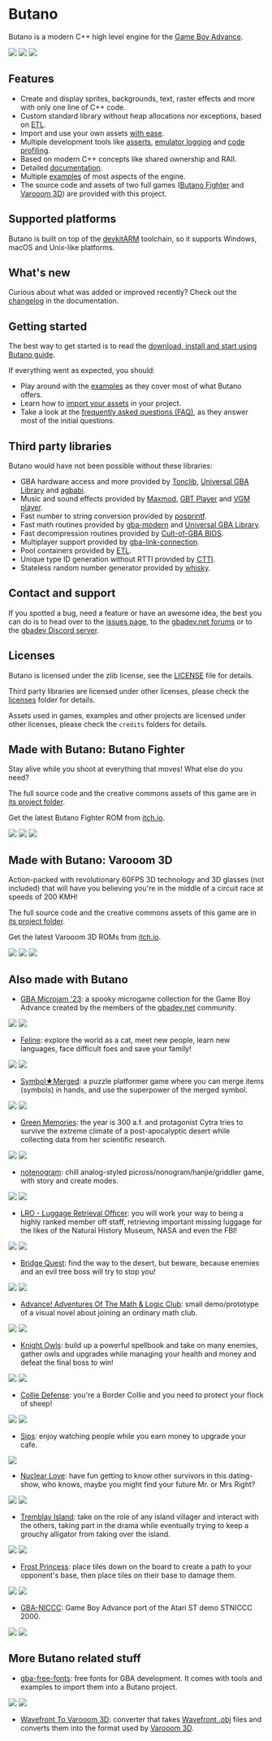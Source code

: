 # Butano

Butano is a modern C++ high level engine for the [Game Boy Advance](https://en.wikipedia.org/wiki/Game_Boy_Advance).

![](docs_tools/images/examples_mode_7.gif) ![](docs_tools/images/bf_title.gif) ![](docs_tools/images/vr3d_race.gif)


## Features

* Create and display sprites, backgrounds, text, raster effects and more with only one line of C++ code.
* Custom standard library without heap allocations nor exceptions, based on [ETL](https://www.etlcpp.com/).
* Import and use your own assets [with ease](https://gvaliente.github.io/butano/import.html).
* Multiple development tools like [asserts](https://gvaliente.github.io/butano/group__assert.html), 
[emulator logging](https://gvaliente.github.io/butano/group__log.html) and 
[code profiling](https://gvaliente.github.io/butano/group__profiler.html).
* Based on modern C++ concepts like shared ownership and RAII.
* Detailed [documentation](https://gvaliente.github.io/butano).
* Multiple [examples](https://gvaliente.github.io/butano/examples.html) of most aspects of the engine.
* The source code and assets of two full games ([Butano Fighter](#made-with-butano-butano-fighter) 
and [Varooom 3D](#made-with-butano-varooom-3d)) are provided with this project.


## Supported platforms

Butano is built on top of the [devkitARM](https://devkitpro.org/) toolchain, so it supports Windows, 
macOS and Unix-like platforms.


## What's new

Curious about what was added or improved recently? 
Check out the [changelog](https://gvaliente.github.io/butano/changelog.html) in the documentation.


## Getting started

The best way to get started is to read the 
[download, install and start using Butano guide](https://gvaliente.github.io/butano/getting_started.html).

If everything went as expected, you should:
* Play around with the [examples](https://gvaliente.github.io/butano/examples.html) 
as they cover most of what Butano offers.
* Learn how to [import your assets](https://gvaliente.github.io/butano/import.html) in your project.
* Take a look at the [frequently asked questions (FAQ)](https://gvaliente.github.io/butano/faq.html), 
as they answer most of the initial questions.


## Third party libraries

Butano would have not been possible without these libraries:

* GBA hardware access and more provided by [Tonclib](https://www.coranac.com/projects/#tonc), 
[Universal GBA Library](https://github.com/AntonioND/libugba) and [agbabi](https://github.com/felixjones/agbabi).
* Music and sound effects provided by [Maxmod](https://maxmod.devkitpro.org), 
[GBT Player](https://github.com/AntonioND/gbt-player) and [VGM player](https://github.com/copyrat90/gbadev-ja-test).
* Fast number to string conversion provided by [posprintf](http://danposluns.com/danposluns/gbadev/posprintf/index.html).
* Fast math routines provided by [gba-modern](https://github.com/JoaoBaptMG/gba-modern) and
[Universal GBA Library](https://github.com/AntonioND/libugba).
* Fast decompression routines provided by [Cult-of-GBA BIOS](https://github.com/Cult-of-GBA/BIOS).
* Multiplayer support provided by [gba-link-connection](https://github.com/rodri042/gba-link-connection).
* Pool containers provided by [ETL](https://www.etlcpp.com/).
* Unique type ID generation without RTTI provided by [CTTI](https://github.com/Manu343726/ctti).
* Stateless random number generator provided by [whisky](https://github.com/velipso/whisky).


## Contact and support

If you spotted a bug, need a feature or have an awesome idea,
the best you can do is to head over to the [issues page](https://github.com/GValiente/butano/issues), 
to the [gbadev.net forums](https://forum.gbadev.net) or to the [gbadev Discord server](https://discord.gg/ctGSNxRkg2).


## Licenses

Butano is licensed under the zlib license, see the [LICENSE](LICENSE) file for details.

Third party libraries are licensed under other licenses, please check the [licenses](licenses) folder for details.

Assets used in games, examples and other projects are licensed under other licenses, 
please check the `credits` folders for details.


## Made with Butano: Butano Fighter

Stay alive while you shoot at everything that moves! What else do you need?

The full source code and the creative commons assets of this game are in [its project folder](games/butano-fighter).

Get the latest Butano Fighter ROM from [itch.io](https://gvaliente.itch.io/butano-fighter).

![](docs_tools/images/bf_title.gif) ![](docs_tools/images/bf_intro.gif) ![](docs_tools/images/bf_bomb.gif)


## Made with Butano: Varooom 3D

Action-packed with revolutionary 60FPS 3D technology and 3D glasses (not included) that will have you believing 
you're in the middle of a circuit race at speeds of 200 KMH!

The full source code and the creative commons assets of this game are in [its project folder](games/varooom-3d).

Get the latest Varooom 3D ROMs from [itch.io](https://gvaliente.itch.io/varooom-3d).

![](docs_tools/images/vr3d_title.gif) ![](docs_tools/images/vr3d_race.gif) ![](docs_tools/images/vr3d_viewer.gif)


## Also made with Butano

* [GBA Microjam '23](https://gbadev.itch.io/gba-microjam-23): a spooky microgame collection for the Game Boy Advance
created by the members of the [gbadev.net](https://gbadev.net) community.

![](docs_tools/images/gba_microjam_23_title.png) ![](docs_tools/images/gba_microjam_23_gameplay.png)

* [Feline](https://foopod.itch.io/feline): explore the world as a cat, meet new people, learn new languages, 
face difficult foes and save your family!

![](docs_tools/images/feline_title.png) ![](docs_tools/images/feline_gameplay.png)

* [Symbol★Merged](https://copyrat90.itch.io/sym-merged): a puzzle platformer game where you can merge items 
(symbols) in hands, and use the superpower of the merged symbol.

![](docs_tools/images/symbol_merged_title.png) ![](docs_tools/images/symbol_merged_gameplay.png)

* [Green Memories](https://tengukaze.itch.io/green-memories-gba): the year is 300 a.f. and protagonist Cytra 
tries to survive the extreme climate of a post-apocalyptic desert while collecting data from her scientific research.

![](docs_tools/images/green_memories_title.png) ![](docs_tools/images/green_memories_gameplay.png)

* [notenogram](https://kva64.itch.io/notenogram): chill analog-styled picross/nonogram/hanjie/griddler game,
with story and create modes.

![](docs_tools/images/notenogram_title.png) ![](docs_tools/images/notenogram_gameplay.png)

* [LRO - Luggage Retrieval Officer](https://foopod.itch.io/lro): you will work your way to being a highly ranked
member off staff, retrieving important missing luggage for the likes of the Natural History Museum, 
NASA and even the FBI!

![](docs_tools/images/lro_title.png) ![](docs_tools/images/lro_gameplay.png)

* [Bridge Quest](https://fixxiefixx.itch.io/bridge-quest): find the way to the desert, but beware, 
because enemies and an evil tree boss will try to stop you!

![](docs_tools/images/bridge_quest_title.png) ![](docs_tools/images/bridge_quest_gameplay.png)

* [Advance! Adventures Of The Math & Logic Club](https://kva64.itch.io/advance-demo-adventures-of-the-math-logic-club): 
small demo/prototype of a visual novel about joining an ordinary math club.

![](docs_tools/images/advance_amlc_title.png) ![](docs_tools/images/advance_amlc_gameplay.png)

* [Knight Owls](https://blaise-rascal.itch.io/knight-owls): build up a powerful spellbook and take on many enemies, 
gather owls and upgrades while managing your health and money and defeat the final boss to win!

![](docs_tools/images/knight_owls_title.png) ![](docs_tools/images/knight_owls_gameplay.png)

* [Collie Defense](https://xvayan.itch.io/collie-defense): you're a Border Collie and you need to protect 
your flock of sheep!

![](docs_tools/images/collie_defence_title.png) ![](docs_tools/images/collie_defence_gameplay.png)

* [Sips](https://foopod.itch.io/sips): enjoy watching people while you earn money to upgrade your cafe.

![](docs_tools/images/sips_gameplay.png)

* [Nuclear Love](https://foopod.itch.io/nuclear-love): have fun getting to know other survivors in this dating-show, 
who knows, maybe you might find your future Mr. or Mrs Right?

![](docs_tools/images/nuclear_love_title.png) ![](docs_tools/images/nuclear_love_gameplay.png)

* [Tremblay Island](https://cinemint.itch.io/tremblay-island): take on the role of any island villager and 
interact with the others, taking part in the drama while eventually trying to keep a grouchy alligator 
from taking over the island.

![](docs_tools/images/tremblay_island_title.png) ![](docs_tools/images/tremblay_island_gameplay.png)

* [Frost Princess](https://squishyfrogs.itch.io/frost-princess): place tiles down on the board to create a path
to your opponent's base, then place tiles on their base to damage them.

![](docs_tools/images/frost_princess_title.png) ![](docs_tools/images/frost_princess_gameplay.png)

* [GBA-NICCC](https://github.com/GValiente/gba-niccc): Game Boy Advance port of the Atari ST demo STNICCC 2000.

![](docs_tools/images/gba-niccc_1.png) ![](docs_tools/images/gba-niccc_2.png)


## More Butano related stuff

* [gba-free-fonts](https://github.com/laqieer/gba-free-fonts): free fonts for GBA development. 
It comes with tools and examples to import them into a Butano project.

![](docs_tools/images/gba_free_fonts_1.png) ![](docs_tools/images/gba_free_fonts_2.png)

* [Wavefront To Varooom 3D](https://github.com/nikku4211/wavefront2varooom3d): converter that takes 
[Wavefront .obj](https://en.wikipedia.org/wiki/Wavefront_.obj_file) files and converts them into the format 
used by [Varooom 3D](#made-with-butano-varooom-3d).
